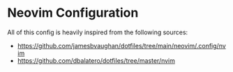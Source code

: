 # Neovim Configuration

All of this config is heavily inspired from the following  sources:
* https://github.com/jamesbvaughan/dotfiles/tree/main/neovim/.config/nvim
* https://github.com/dbalatero/dotfiles/tree/master/nvim
